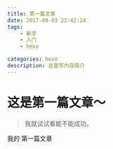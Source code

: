 ```yaml
---
title: 第一篇文章
date: 2017-09-03 22:42:24
tags: 
    - 新手
    - 入门
    - hexo

categories: hexo
description: 这里写内容简介
---
```

# 这是第一篇文章～
> 我就试试看能不能成功。

我的
第一篇文章
